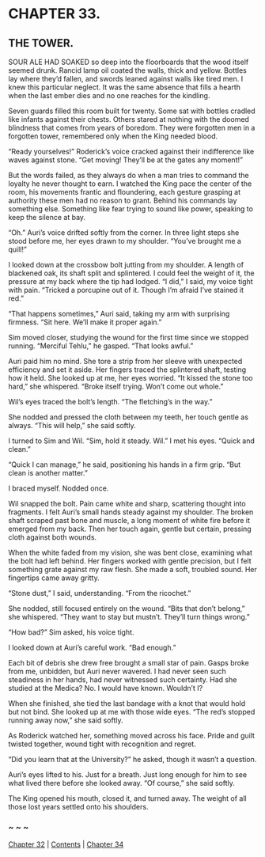 # CHAPTER 33.

## THE TOWER.


SOUR ALE HAD SOAKED so deep into the floorboards that the wood itself seemed drunk. Rancid lamp oil coated the walls, thick and yellow. Bottles lay where they’d fallen, and swords leaned against walls like tired men. I knew this particular neglect. It was the same absence that fills a hearth when the last ember dies and no one reaches for the kindling.  

Seven guards filled this room built for twenty. Some sat with bottles cradled like infants against their chests. Others stared at nothing with the doomed blindness that comes from years of boredom. They were forgotten men in a forgotten tower, remembered only when the King needed blood.  

“Ready yourselves!” Roderick’s voice cracked against their indifference like waves against stone. “Get moving! They’ll be at the gates any moment!”  

But the words failed, as they always do when a man tries to command the loyalty he never thought to earn. I watched the King pace the center of the room, his movements frantic and floundering, each gesture grasping at authority these men had no reason to grant. Behind his commands lay something else. Something like fear trying to sound like power, speaking to keep the silence at bay.  

“Oh.” Auri’s voice drifted softly from the corner. In three light steps she stood before me, her eyes drawn to my shoulder. “You’ve brought me a quill!”  

I looked down at the crossbow bolt jutting from my shoulder. A length of blackened oak, its shaft split and splintered. I could feel the weight of it, the pressure at my back where the tip had lodged. “I did,” I said, my voice tight with pain. “Tricked a porcupine out of it. Though I’m afraid I’ve stained it red.”  

“That happens sometimes,” Auri said, taking my arm with surprising firmness. “Sit here. We’ll make it proper again.”  

Sim moved closer, studying the wound for the first time since we stopped running. “Merciful Tehlu,” he gasped. “That looks awful.”  

Auri paid him no mind. She tore a strip from her sleeve with unexpected efficiency and set it aside. Her fingers traced the splintered shaft, testing how it held. She looked up at me, her eyes worried. “It kissed the stone too hard,” she whispered. “Broke itself trying. Won’t come out whole.”  

Wil’s eyes traced the bolt’s length. “The fletching’s in the way.”  

She nodded and pressed the cloth between my teeth, her touch gentle as always. “This will help,” she said softly.  

I turned to Sim and Wil. “Sim, hold it steady. Wil.” I met his eyes. “Quick and clean.”  

“Quick I can manage,” he said, positioning his hands in a firm grip. “But clean is another matter.”  

I braced myself. Nodded once.  

Wil snapped the bolt. Pain came white and sharp, scattering thought into fragments. I felt Auri’s small hands steady against my shoulder. The broken shaft scraped past bone and muscle, a long moment of white fire before it emerged from my back. Then her touch again, gentle but certain, pressing cloth against both wounds.  

When the white faded from my vision, she was bent close, examining what the bolt had left behind. Her fingers worked with gentle precision, but I felt something grate against my raw flesh. She made a soft, troubled sound. Her fingertips came away gritty.  

“Stone dust,” I said, understanding. “From the ricochet.”  

She nodded, still focused entirely on the wound. “Bits that don’t belong,” she whispered. “They want to stay but mustn’t. They’ll turn things wrong.”  

“How bad?” Sim asked, his voice tight.  

I looked down at Auri’s careful work. “Bad enough.”  

Each bit of debris she drew free brought a small star of pain. Gasps broke from me, unbidden, but Auri never wavered. I had never seen such steadiness in her hands, had never witnessed such certainty. Had she studied at the Medica? No. I would have known. Wouldn’t I?  

When she finished, she tied the last bandage with a knot that would hold but not bind. She looked up at me with those wide eyes. “The red’s stopped running away now,” she said softly.  

As Roderick watched her, something moved across his face. Pride and guilt twisted together, wound tight with recognition and regret.  

“Did you learn that at the University?” he asked, though it wasn’t a question.  

Auri’s eyes lifted to his. Just for a breath. Just long enough for him to see what lived there before she looked away. “Of course,” she said softly.  

The King opened his mouth, closed it, and turned away. The weight of all those lost years settled onto his shoulders.  

### ~ ~ ~

[Chapter 32](CHAPTER_32.md) | [Contents](Contents.md) | [Chapter 34](CHAPTER_34.md)
